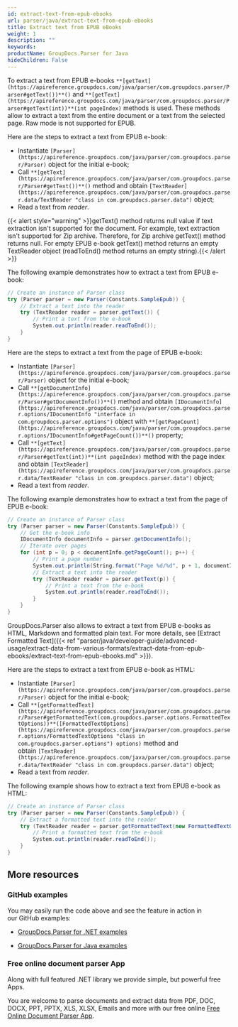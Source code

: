```yaml
---
id: extract-text-from-epub-ebooks
url: parser/java/extract-text-from-epub-ebooks
title: Extract text from EPUB eBooks
weight: 1
description: ""
keywords: 
productName: GroupDocs.Parser for Java
hideChildren: False
---
```

To extract a text from EPUB e-books `**[getText](https://apireference.groupdocs.com/java/parser/com.groupdocs.parser/Parser#getText())**()` and `**[getText](https://apireference.groupdocs.com/java/parser/com.groupdocs.parser/Parser#getText(int))**(int pageIndex)` methods is used. These methods allow to extract a text from the entire document or a text from the selected page. Raw mode is not supported for EPUB.

Here are the steps to extract a text from EPUB e-book:

*   Instantiate `[Parser](https://apireference.groupdocs.com/java/parser/com.groupdocs.parser/Parser)` object for the initial e-book;
*   Call `**[getText](https://apireference.groupdocs.com/java/parser/com.groupdocs.parser/Parser#getText())**()` method and obtain `[TextReader](https://apireference.groupdocs.com/java/parser/com.groupdocs.parser.data/TextReader "class in com.groupdocs.parser.data")` object;
*   Read a text from *reader*.

{{< alert style="warning" >}}getText() method returns null value if text extraction isn't supported for the document. For example, text extraction isn't supported for Zip archive. Therefore, for Zip archive getText() method returns null. For empty EPUB e-book getText() method returns an empty TextReader object (readToEnd() method returns an empty string).{{< /alert >}}

The following example demonstrates how to extract a text from EPUB e-book:

```csharp
// Create an instance of Parser class
try (Parser parser = new Parser(Constants.SampleEpub)) {
    // Extract a text into the reader
    try (TextReader reader = parser.getText()) {
        // Print a text from the e-book
        System.out.println(reader.readToEnd());
    }
}

```

Here are the steps to extract a text from the page of EPUB e-book:

*   Instantiate `[Parser](https://apireference.groupdocs.com/java/parser/com.groupdocs.parser/Parser)` object for the initial e-book;
*   Call `**[getDocumentInfo](https://apireference.groupdocs.com/java/parser/com.groupdocs.parser/Parser#getDocumentInfo())**()` method and obtain `[IDocumentInfo](https://apireference.groupdocs.com/java/parser/com.groupdocs.parser.options/IDocumentInfo "interface in com.groupdocs.parser.options")` object with `**[getPageCount](https://apireference.groupdocs.com/java/parser/com.groupdocs.parser.options/IDocumentInfo#getPageCount())**()` property;
*   Call `**[getText](https://apireference.groupdocs.com/java/parser/com.groupdocs.parser/Parser#getText(int))**(int pageIndex)` method with the page index and obtain `[TextReader](https://apireference.groupdocs.com/java/parser/com.groupdocs.parser.data/TextReader "class in com.groupdocs.parser.data")` object;
*   Read a text from *reader*.

The following example demonstrates how to extract a text from the page of EPUB e-book:

```csharp
// Create an instance of Parser class
try (Parser parser = new Parser(Constants.SampleEpub)) {
    // Get the e-book info
    IDocumentInfo documentInfo = parser.getDocumentInfo();
    // Iterate over pages
    for (int p = 0; p < documentInfo.getPageCount(); p++) {
        // Print a page number
        System.out.println(String.format("Page %d/%d", p + 1, documentInfo.getPageCount()));
        // Extract a text into the reader
        try (TextReader reader = parser.getText(p)) {
            // Print a text from the e-book
            System.out.println(reader.readToEnd());
        }
    }
}

```

GroupDocs.Parser also allows to extract a text from EPUB e-books as HTML, Markdown and formatted plain text. For more details, see [Extract Formatted Text]({{< ref "parser/java/developer-guide/advanced-usage/extract-data-from-various-formats/extract-data-from-epub-ebooks/extract-text-from-epub-ebooks.md" >}}).

Here are the steps to extract a text from EPUB e-book as HTML:

*   Instantiate `[Parser](https://apireference.groupdocs.com/java/parser/com.groupdocs.parser/Parser)` object for the initial e-book;
*   Call `**[getFormattedText](https://apireference.groupdocs.com/java/parser/com.groupdocs.parser/Parser#getFormattedText(com.groupdocs.parser.options.FormattedTextOptions))**([FormattedTextOptions](https://apireference.groupdocs.com/java/parser/com.groupdocs.parser.options/FormattedTextOptions "class in com.groupdocs.parser.options") options)` method and obtain `[TextReader](https://apireference.groupdocs.com/java/parser/com.groupdocs.parser.data/TextReader "class in com.groupdocs.parser.data")` object;
*   Read a text from *reader*.

The following example shows how to extract a text from EPUB e-book as HTML:

```csharp
// Create an instance of Parser class
try (Parser parser = new Parser(Constants.SampleEpub)) {
    // Extract a formatted text into the reader
    try (TextReader reader = parser.getFormattedText(new FormattedTextOptions(FormattedTextMode.Html))) {
        // Print a formatted text from the e-book
        System.out.println(reader.readToEnd());
    }
}

```

## More resources

### GitHub examples

You may easily run the code above and see the feature in action in our GitHub examples:

*   [GroupDocs.Parser for .NET examples](https://github.com/groupdocs-parser/GroupDocs.Parser-for-.NET)
    
*   [GroupDocs.Parser for Java examples](https://github.com/groupdocs-parser/GroupDocs.Parser-for-Java)
    

### Free online document parser App

Along with full featured .NET library we provide simple, but powerful free Apps.

You are welcome to parse documents and extract data from PDF, DOC, DOCX, PPT, PPTX, XLS, XLSX, Emails and more with our free online [Free Online Document Parser App](https://products.groupdocs.app/parser).

